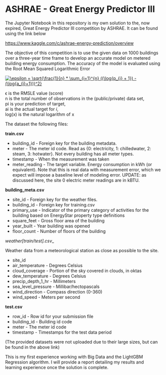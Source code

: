 # ASHRAE - Great Energy Predictor III

The Jupyter Notebook in this repository is my own solution to the, now expired, Great Energy Predictor III competition by ASHRAE. It can be found using the link below

https://www.kaggle.com/c/ashrae-energy-prediction/overview


The objective of this competition is to use the given data on 1000 buildings over a three-year time frame to develop an accurate model on metered building energy consumption. The accuracy of the model is evaluated using the Root Mean Squared Logarithmic Error 

<a href="https://www.codecogs.com/eqnedit.php?latex=\epsilon&space;=&space;\sqrt{\frac{1}{n}&space;*&space;\sum_{i=1}^{n}&space;((\log{p_{i}&space;&plus;&space;1})&space;-&space;(\log{a_{i}&plus;1}))^2}" target="_blank"><img src="https://latex.codecogs.com/gif.latex?\epsilon&space;=&space;\sqrt{\frac{1}{n}&space;*&space;\sum_{i=1}^{n}&space;((\log{p_{i}&space;&plus;&space;1})&space;-&space;(\log{a_{i}&plus;1}))^2}" title="\epsilon = \sqrt{\frac{1}{n} * \sum_{i=1}^{n} ((\log{p_{i} + 1}) - (\log{a_{i}+1}))^2}" /></a>

ϵ is the RMSLE value (score)  
n is the total number of observations in the (public/private) data set,  
pi is your prediction of target,  
ai is the actual target for _i_,  
log(x) is the natural logarithm of x  


The dataset the following files:

__train.csv__
* building_id - Foreign key for the building metadata.
* meter - The meter id code. Read as {0: electricity, 1: chilledwater, 2: steam, 3: hotwater}. Not every building has all meter types.
* timestamp - When the measurement was taken
* meter_reading - The target variable. Energy consumption in kWh (or equivalent). Note that this is real data with measurement error, which we expect will impose a baseline level of modeling error. UPDATE: as discussed here, the site 0 electric meter readings are in kBTU.


__building_meta.csv__

* site_id - Foreign key for the weather files.
* building_id - Foreign key for training.csv
* primary_use - Indicator of the primary category of activities for the building based on EnergyStar property type definitions
* square_feet - Gross floor area of the building
* year_built - Year building was opened
* floor_count - Number of floors of the building

__weather_[train/test].csv__

Weather data from a meteorological station as close as possible to the site.

* site_id
* air_temperature - Degrees Celsius
* cloud_coverage - Portion of the sky covered in clouds, in oktas
* dew_temperature - Degrees Celsius
* precip_depth_1_hr - Millimeters
* sea_level_pressure - Millibar/hectopascals
* wind_direction - Compass direction (0-360)
* wind_speed - Meters per second

__test.csv__

* row_id - Row id for your submission file
* building_id - Building id code
* meter - The meter id code
* timestamp - Timestamps for the test data period


(The provided datasets were not uploaded due to their large sizes, but can be found in the above link)

This is my first experience working with Big Data and the LightGBM Regression algorithm. I will provide a report detailing my results and learning experience once the solution is complete. 





